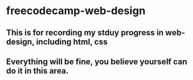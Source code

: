 # freecodecamp-web-design
## This is for recording my stduy progress in web-design, including html, css <br>
## Everything will be fine, you believe yourself can do it in this area.
